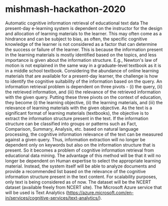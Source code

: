 # mishmash-hackathon-2020
Automatic cognitive information retrieval of educational text data
The present-day e-learning system is dependent on the instructor for the design and allocation of learning materials to the learner. This may often come as a hindrance and can be subject to bias, as often, the specific cognitive knowledge of the learner is not considered as a factor that can determine the success or failure of the learner. This is because the information present in the learning materials is mostly identified based on the topics, and less importance is given about the information structure. E.g., Newton's law of motion is not explained in the same way in a graduate-level textbook as it is in a middle school textbook. Considering the abundance of online learning materials that are available for a present-day learner, the challenge is how to identify the cognitive suitability of the information based on the query. An information retrieval problem is dependent on three pivots - (i) the query, (ii) the retrieved information, and (iii) the relevance of the retrieved information with the given query. Putting these three pivots on the context of education, they become (i) the learning objective, (ii) the learning materials, and (iii) the relevance of learning materials with the given objective. As the text is a significant format of learning materials (textbooks), the objective is to extract the information structure present in the text. If the information structure can be classified into groups or patterns such as Fact, Comparison, Summary, Analysis, etc. based on natural language processing, the cognitive information relevance of the text can be measured against a given query. Thus, information extraction will no longer be dependent only on keywords but also on the information structure that is present.  So it becomes a problem of cognitive information retrieval from educational data mining. The advantage of this method will be that it will no longer be dependent on Human expertise to select the appropriate learning material. Instead, the system itself will be able to analyze documents and provide a recommended list based on the relevance of the cognitive information structure present in the text content. For scalability purposes, only text is being considered as of now. The dataset will be the NCERT dataset (available freely from NCERT site). The Microsoft Azure service that will be used is Text Analytics (https://azure.microsoft.com/en-in/services/cognitive-services/text-analytics/).
